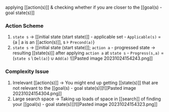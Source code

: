 applying [[action(s)]] & checking whether if you are closer to the [[goal(s) - goal state(s)]]

### Action Scheme
1. `state s` → [[initial state (start state)]]
			- applicable set
			    - `Applicable(s)` = {a | a is an [[action(s)]], s ⊧ `Precond(a)`}
2. `state s` → [[initial state (start state)]]; `action a`
			- progressed state → resulting [[state(s)]] after applying `action a` at `state s`
			    - `Progress(s,a)` = (`state s` \ `Del(a)`) ∪ `Add(a)`
![[Pasted image 20231024154243.png]]
### Complexity Issue
1. Irrelevant [[action(s)]] → You might end up getting [[state(s)]] that are not relevant to the [[goal(s) - goal state(s)]]![[Pasted image 20231024154304.png]]
2. Large search space → Taking up loads of space in [[search]] of finding your [[goal(s) - goal state(s)]]![[Pasted image 20231024154323.png]]